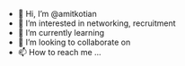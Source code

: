 - 👋 Hi, I’m @amitkotian
- 👀 I’m interested in networking, recruitment
- 🌱 I’m currently learning 
- 💞️ I’m looking to collaborate on 
- 📫 How to reach me ...

<!---
amitkotian/amitkotian is a ✨ special ✨ repository because its `README.md` (this file) appears on your GitHub profile.
You can click the Preview link to take a look at your changes.
--->
